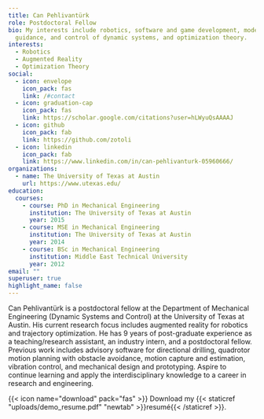 ```yaml
---
title: Can Pehlivantürk
role: Postdoctoral Fellow
bio: My interests include robotics, software and game development, modelling,
  guidance, and control of dynamic systems, and optimization theory.
interests:
  - Robotics
  - Augmented Reality
  - Optimization Theory
social:
  - icon: envelope
    icon_pack: fas
    link: /#contact
  - icon: graduation-cap
    icon_pack: fas
    link: https://scholar.google.com/citations?user=hLWyuQsAAAAJ
  - icon: github
    icon_pack: fab
    link: https://github.com/zotoli
  - icon: linkedin
    icon_pack: fab
    link: https://www.linkedin.com/in/can-pehlivanturk-05960666/
organizations:
  - name: The University of Texas at Austin
    url: https://www.utexas.edu/
education:
  courses:
    - course: PhD in Mechanical Engineering
      institution: The University of Texas at Austin
      year: 2015
    - course: MSE in Mechanical Engineering
      institution: The University of Texas at Austin
      year: 2014
    - course: BSc in Mechanical Engineering
      institution: Middle East Technical University
      year: 2012
email: ""
superuser: true
highlight_name: false
---
```

Can Pehlivantürk is a postdoctoral fellow at the Department of Mechanical Engineering (Dynamic Systems and Control) at the University of Texas at Austin. His current research focus includes augmented reality for robotics and trajectory optimization. He has 9 years of post-graduate experience as a teaching/research assistant, an industry intern, and a postdoctoral fellow. Previous work includes advisory software for directional drilling, quadrotor motion planning with obstacle avoidance, motion capture and estimation, vibration control, and mechanical design and prototyping. Aspire to continue learning and apply the interdisciplinary knowledge to a career in research and engineering.

{{< icon name="download" pack="fas" >}} Download my {{< staticref "uploads/demo_resume.pdf" "newtab" >}}resumé{{< /staticref >}}.